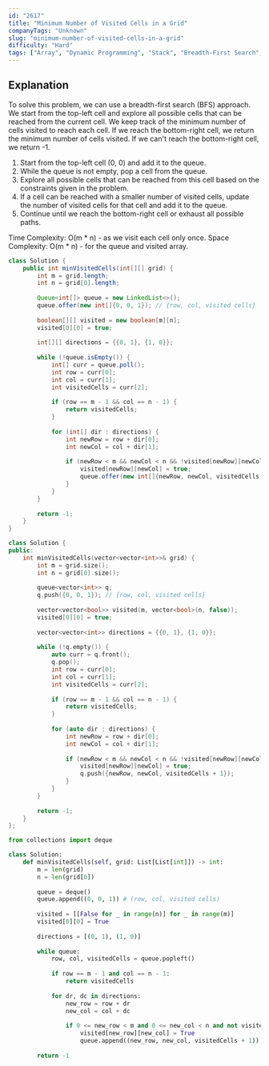 ```yaml
---
id: "2617"
title: "Minimum Number of Visited Cells in a Grid"
companyTags: "Unknown"
slug: "minimum-number-of-visited-cells-in-a-grid"
difficulty: "Hard"
tags: ["Array", "Dynamic Programming", "Stack", "Breadth-First Search", "Union Find", "Heap (Priority Queue)", "Matrix", "Monotonic Stack"]
---
```


## Explanation

To solve this problem, we can use a breadth-first search (BFS) approach. We start from the top-left cell and explore all possible cells that can be reached from the current cell. We keep track of the minimum number of cells visited to reach each cell. If we reach the bottom-right cell, we return the minimum number of cells visited. If we can't reach the bottom-right cell, we return -1.

1. Start from the top-left cell (0, 0) and add it to the queue.
2. While the queue is not empty, pop a cell from the queue.
3. Explore all possible cells that can be reached from this cell based on the constraints given in the problem.
4. If a cell can be reached with a smaller number of visited cells, update the number of visited cells for that cell and add it to the queue.
5. Continue until we reach the bottom-right cell or exhaust all possible paths.

Time Complexity: O(m * n) - as we visit each cell only once.
Space Complexity: O(m * n) - for the queue and visited array.
```java
class Solution {
    public int minVisitedCells(int[][] grid) {
        int m = grid.length;
        int n = grid[0].length;
        
        Queue<int[]> queue = new LinkedList<>();
        queue.offer(new int[]{0, 0, 1}); // {row, col, visited cells}
        
        boolean[][] visited = new boolean[m][n];
        visited[0][0] = true;
        
        int[][] directions = {{0, 1}, {1, 0}};
        
        while (!queue.isEmpty()) {
            int[] curr = queue.poll();
            int row = curr[0];
            int col = curr[1];
            int visitedCells = curr[2];
            
            if (row == m - 1 && col == n - 1) {
                return visitedCells;
            }
            
            for (int[] dir : directions) {
                int newRow = row + dir[0];
                int newCol = col + dir[1];
                
                if (newRow < m && newCol < n && !visited[newRow][newCol] && visitedCells + 1 <= grid[row][col] + ((dir[0] == 0) ? col : row)) {
                    visited[newRow][newCol] = true;
                    queue.offer(new int[]{newRow, newCol, visitedCells + 1});
                }
            }
        }
        
        return -1;
    }
}
```

```cpp
class Solution {
public:
    int minVisitedCells(vector<vector<int>>& grid) {
        int m = grid.size();
        int n = grid[0].size();
        
        queue<vector<int>> q;
        q.push({0, 0, 1}); // {row, col, visited cells}
        
        vector<vector<bool>> visited(m, vector<bool>(n, false));
        visited[0][0] = true;
        
        vector<vector<int>> directions = {{0, 1}, {1, 0}};
        
        while (!q.empty()) {
            auto curr = q.front();
            q.pop();
            int row = curr[0];
            int col = curr[1];
            int visitedCells = curr[2];
            
            if (row == m - 1 && col == n - 1) {
                return visitedCells;
            }
            
            for (auto dir : directions) {
                int newRow = row + dir[0];
                int newCol = col + dir[1];
                
                if (newRow < m && newCol < n && !visited[newRow][newCol] && visitedCells + 1 <= grid[row][col] + ((dir[0] == 0) ? col : row)) {
                    visited[newRow][newCol] = true;
                    q.push({newRow, newCol, visitedCells + 1});
                }
            }
        }
        
        return -1;
    }
};
```

```python
from collections import deque

class Solution:
    def minVisitedCells(self, grid: List[List[int]]) -> int:
        m = len(grid)
        n = len(grid[0])
        
        queue = deque()
        queue.append((0, 0, 1)) # (row, col, visited cells)
        
        visited = [[False for _ in range(n)] for _ in range(m)]
        visited[0][0] = True
        
        directions = [(0, 1), (1, 0)]
        
        while queue:
            row, col, visitedCells = queue.popleft()
            
            if row == m - 1 and col == n - 1:
                return visitedCells
            
            for dr, dc in directions:
                new_row = row + dr
                new_col = col + dc
                
                if 0 <= new_row < m and 0 <= new_col < n and not visited[new_row][new_col] and visitedCells + 1 <= grid[row][col] + (col if dr == 0 else row):
                    visited[new_row][new_col] = True
                    queue.append((new_row, new_col, visitedCells + 1))
        
        return -1
```